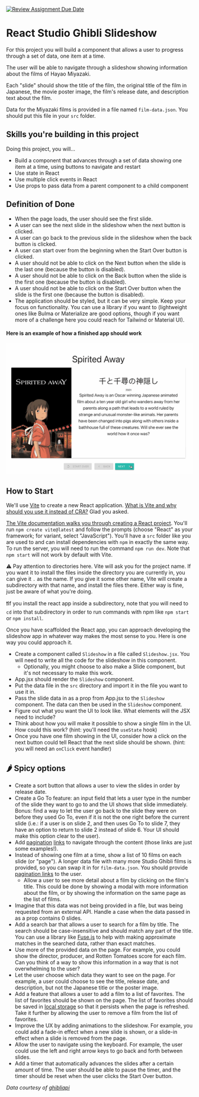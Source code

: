 [![Review Assignment Due Date](https://classroom.github.com/assets/deadline-readme-button-24ddc0f5d75046c5622901739e7c5dd533143b0c8e959d652212380cedb1ea36.svg)](https://classroom.github.com/a/Au_epPTi)
# React Studio Ghibli Slideshow

For this project you will build a component that allows a user to progress through a set of data, one item at a time.

The user will be able to navigate through a slideshow showing information about the films of Hayao Miyazaki.

Each "slide" should show the title of the film, the original title of the film in Japanese, the movie poster image, the film's release date, and description text about the film.

Data for the Miyazaki films is provided in a file named `film-data.json`. You should put this file in your `src` folder.

## Skills you're building in this project

Doing this project, you will...

- Build a component that advances through a set of data showing one item at a time, using buttons to navigate and restart
- Use state in React
- Use multiple click events in React
- Use props to pass data from a parent component to a child component

## Definition of Done

- When the page loads, the user should see the first slide.
- A user can see the next slide in the slideshow when the next button is clicked.
- A user can go back to the previous slide in the slideshow when the back button is clicked.
- A user can start over from the beginning when the Start Over button is clicked.
- A user should not be able to click on the Next button when the slide is the last one (because the button is disabled).
- A user should not be able to click on the Back button when the slide is the first one (because the button is disabled).
- A user should not be able to click on the Start Over button when the slide is the first one (because the button is disabled).
- The application should be styled, but it can be very simple. Keep your focus on functionality. You can use a library if you want to (lightweight ones like Bulma or Materialize are good options, though if you want more of a challenge here you could reach for Tailwind or Material UI).

#### Here is an example of how a finished app should work

![](react-slides.gif)

## How to Start

We'll use [Vite](https://vitejs.dev/) to create a new React application. [What is Vite and why should you use it instead of CRA?](https://luketheweb.dev/blog/what-is-vite-and-why-should-you-use-it-instead-of-create-react-app) Glad you asked. 

[The Vite documentation walks you through creating a React project](https://vitejs.dev/guide/#scaffolding-your-first-vite-project). You'll run `npm create vite@latest` and follow the prompts (choose "React" as your framework; for variant, select "JavaScript"). You'll have a `src` folder like you are used to and can install dependencies with `npm` in exactly the same way. To run the server, you will need to run the command `npm run dev`. Note that `npm start` will not work by default with Vite.

⚠️ Pay attention to directories here. Vite will ask you for the project name. If you want it to install the files inside the directory you are currently in, you can give it `.` as the name. If you give it some other name, Vite will create a subdirectory with that name, and install the files there. Either way is fine, just be aware of what you're doing.

❗If you install the react app inside a subdirectory, note that you will need to `cd` into that subdirectory in order to run commands with npm like `npm start` or `npm install`.

Once you have scaffolded the React app, you can approach developing the slideshow app in whatever way makes the most sense to you. Here is one way you could approach it.

- Create a component called `Slideshow` in a file called `Slideshow.jsx`. You will need to write all the code for the slideshow in this component.
    - Optionally, you might choose to also make a Slide component, but it's not necessary to make this work.
- App.jsx should render the `Slideshow` component.
- Put the data file in the `src` directory and import it in the file you want to use it in.
- Pass the slide data in as a prop from App.jsx to the `Slideshow` component. The data can then be used in the `Slideshow` component.
- Figure out what you want the UI to look like. What elements will the JSX need to include?
- Think about how you will make it possible to show a single film in the UI. How could this work? (hint: you'll need the `useState` hook)
- Once you have one film showing in the UI, consider how a click on the next button could tell React that the next slide should be shown. (hint: you will need an `onClick` event handler)

## 🌶️ Spicy options

- Create a sort button that allows a user to view the slides in order by release date.
- Create a Go To feature: an input field that lets a user type in the number of the slide they want to go to and the UI shows that slide immediately. Bonus: find a way to let the user go back to the slide they were on before they used Go To, even if it is not the one right before the current slide (i.e.: if a user is on slide 2, and then uses Go To to slide 7, they have an option to return to slide 2 instead of slide 6. Your UI should make this option clear to the user).
- Add [pagination](https://bulma.io/documentation/components/pagination/) [links](https://materializecss.com/pagination.html#!) to navigate through the content (those links are just some examples!).
- Instead of showing one film at a time, show a list of 10 films on each slide (or "page"). A longer data file with many more Studio Ghibli films is provided, so you can swap it in for `film-data.json`. You should provide [pagination links](https://developer.mozilla.org/en-US/docs/Web/CSS/Layout_cookbook/Pagination) to the user.
  - Allow a user to see more detail about a film by clicking on the film's title. This could be done by showing a modal with more information about the film, or by showing the information on the same page as the list of films.
- Imagine that this data was not being provided in a file, but was being requested from an external API. Handle a case when the data passed in as a prop contains 0 slides.
- Add a search bar that allows a user to search for a film by title. The search should be case-insensitive and should match any part of the title. You can use a library like [Fuse.js](https://fusejs.io/) to help with making approximate matches in the searched data, rather than exact matches.
- Use more of the provided data on the page. For example, you could show the director, producer, and Rotten Tomatoes score for each film. Can you think of a way to show this information in a way that is not overwhelming to the user?
- Let the user choose which data they want to see on the page. For example, a user could choose to see the title, release date, and description, but not the Japanese title or the poster image.
- Add a feature that allows a user to add a film to a list of favorites. The list of favorites should be shown on the page. The list of favorites should be saved in [local storage](https://developer.mozilla.org/en-US/docs/Web/API/Web_Storage_API/Using_the_Web_Storage_API) so that it persists when the page is refreshed. Take it further by allowing the user to remove a film from the list of favorites.
- Improve the UX by adding animations to the slideshow. For example, you could add a fade-in effect when a new slide is shown, or a slide-in effect when a slide is removed from the page.
- Allow the user to navigate using the keyboard. For example, the user could use the left and right arrow keys to go back and forth between slides.
- Add a timer that automatically advances the slides after a certain amount of time. The user should be able to pause the timer, and the timer should be reset when the user clicks the Start Over button.

_Data courtesy of [ghibliapi](https://github.com/janaipakos/ghibliapi)_
